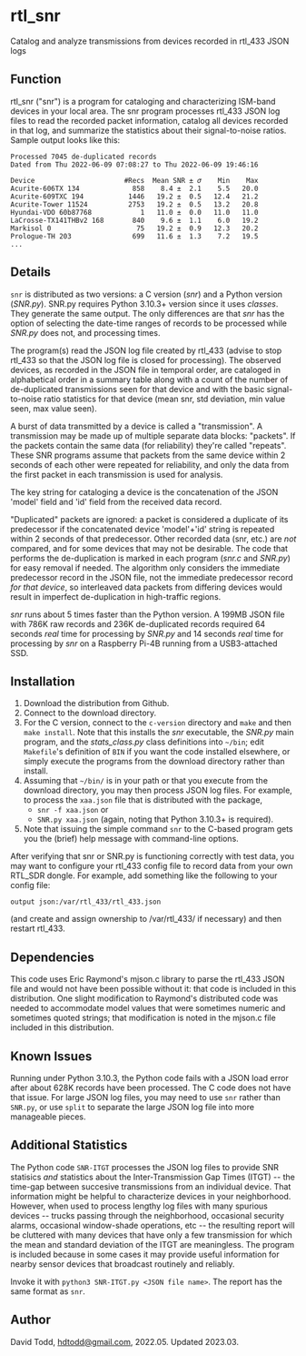 # rtl_snr
Catalog and analyze transmissions from devices recorded in rtl_433 JSON logs

## Function
rtl_snr ("snr") is a program for cataloging and characterizing ISM-band devices in your local area.  The snr program processes rtl_433 JSON log files to read the recorded packet information, catalog all devices recorded in that log, and summarize the statistics about their signal-to-noise ratios.  Sample output looks like this:
```
Processed 7045 de-duplicated records
Dated from Thu 2022-06-09 07:08:27 to Thu 2022-06-09 19:46:16

Device                      #Recs  Mean SNR ± 𝜎    Min    Max
Acurite-606TX 134             858    8.4 ±  2.1    5.5   20.0
Acurite-609TXC 194           1446   19.2 ±  0.5   12.4   21.2
Acurite-Tower 11524          2753   19.2 ±  0.5   13.2   20.8
Hyundai-VDO 60b87768            1   11.0 ±  0.0   11.0   11.0
LaCrosse-TX141THBv2 168       840    9.6 ±  1.1    6.0   19.2
Markisol 0                     75   19.2 ±  0.9   12.3   20.2
Prologue-TH 203               699   11.6 ±  1.3    7.2   19.5
...
```

## Details

`snr` is distributed as two versions: a C version (*snr*) and a Python version (*SNR.py*).  SNR.py requires Python 3.10.3+ version since it uses *classes*.
They generate the same output.  The only differences are that *snr* has the option of selecting the date-time ranges of records to be processed while *SNR.py* does not, and processing times.

The program(s) read the JSON log file created by rtl_433 (advise to stop rtl_433 so that the JSON log file is closed for processing). The observed devices, as recorded in the JSON file in temporal order, are cataloged in alphabetical order in a summary table along with a count of the number of de-duplicated transmissions seen for that device and with the basic signal-to-noise ratio statistics for that device (mean snr, std deviation, min value seen, max value seen). 

A burst of data transmitted by a device is called a "transmission".  A transmission may be made up of multiple separate data blocks: "packets". If the packets contain the same data (for reliability) they're called "repeats".  These SNR programs assume that packets from the same device within 2 seconds of each other were repeated for reliability, and only the data from the first packet in each transmission is used for analysis.

The key string for cataloging a device is the concatenation of the JSON 'model' field and 'id' field from the received data record.

"Duplicated" packets are ignored: a packet is considered a duplicate of its predecessor if the concatenated device 'model'+'id' string is repeated within 2 seconds of that predecessor.  Other recorded data (snr, etc.) are *not* compared, and for some devices that may not be desirable.  The code that performs the de-duplication is marked in each program (*snr.c* and *SNR.py*) for easy removal if needed.  The algorithm only considers the immediate predecessor record in the JSON file, not the immediate predecessor record *for that device*, so interleaved data packets from differing devices would result in imperfect de-duplication in high-traffic regions. 

*snr* runs about 5 times faster than the Python version.  A 199MB JSON file with 786K raw records and 236K de-duplicated records required 64 seconds *real* time for processing by *SNR.py* and 14 seconds *real* time for processing by *snr* on a Raspberry Pi-4B running from a USB3-attached SSD.

## Installation
1. Download the distribution from Github.  
2. Connect to the download directory.
3. For the C version, connect to the `c-version` directory and `make` and then `make install`.  Note that this installs the *snr* executable, the *SNR.py* main program, and the *stats_class.py* class definitions into `~/bin`; edit `Makefile`'s definition of `BIN` if you want the code installed elsewhere, or simply execute the programs from the download directory rather than install.
5. Assuming that `~/bin/` is in your path or that you execute from the download directory, you may then process JSON log files.  For example, to process the `xaa.json` file that is distributed with the package, 
   - `snr -f xaa.json`
   or
   - `SNR.py xaa.json` (again, noting that Python 3.10.3+ is required).
6.  Note that issuing the simple command `snr` to the C-based program gets you the (brief) help message with command-line options.

After verifying that snr or SNR.py is functioning correctly with test data, you may want to configure your rtl_433 config file to record data from your own RTL_SDR dongle.  For example, add something like the following to your config file:
```
output json:/var/rtl_433/rtl_433.json
```
(and create and assign ownership to /var/rtl_433/ if necessary) and then restart rtl_433.

## Dependencies
This code uses Eric Raymond's mjson.c library to parse the rtl_433 JSON file and would not have been possible without it: that code is included in this distribution.  One slight modification to Raymond's distributed code was needed to accommodate model values that were sometimes numeric and sometimes quoted strings; that modification is noted in the mjson.c file included in this distribution.

## Known Issues
Running under Python 3.10.3, the Python code fails with a JSON load error after about 628K records have been processed.  The C code does not have that issue.  For large JSON log files, you may need to use `snr` rather than `SNR.py`, or use `split` to separate the large JSON log file into more manageable pieces.

## Additional Statistics
The Python code `SNR-ITGT` processes the JSON log files to provide SNR statisics _and_ statistics about the Inter-Transmission Gap Times (ITGT) -- the time-gap between succesive transmissions from an individual device.  That information might be helpful to characterize devices in your neighborhood.  However, when used to process lengthy log files with many spurious devices -- trucks passing through the neighborhood, occasional security alarms, occasional window-shade operations, etc -- the resulting report will be cluttered with many devices that have only a few transmission for which the mean and standard deviation of the ITGT are meaningless.  The program is included because in some cases it may provide useful information for nearby sensor devices that broadcast routinely and reliably.

Invoke it with `python3 SNR-ITGT.py <JSON file name>`.  The report has the same format as `snr`.

## Author
David Todd, hdtodd@gmail.com, 2022.05.  Updated 2023.03.





